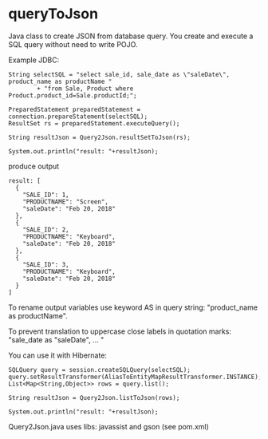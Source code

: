 # queryToJson

Java class to create JSON from database query.
You create and execute a SQL query without need to write POJO.

Example JDBC:


	String selectSQL = "select sale_id, sale_date as \"saleDate\", product_name as productName "
			+ "from Sale, Product where Product.product_id=Sale.productId;";

	PreparedStatement preparedStatement = connection.prepareStatement(selectSQL);
	ResultSet rs = preparedStatement.executeQuery();

	String resultJson = Query2Json.resultSetToJson(rs);
	
	System.out.println("result: "+resultJson);



produce output

	result: [
	  {
	    "SALE_ID": 1,
	    "PRODUCTNAME": "Screen",
	    "saleDate": "Feb 20, 2018"
	  },
	  {
	    "SALE_ID": 2,
	    "PRODUCTNAME": "Keyboard",
	    "saleDate": "Feb 20, 2018"
	  },
	  {
	    "SALE_ID": 3,
	    "PRODUCTNAME": "Keyboard",
	    "saleDate": "Feb 20, 2018"
	  }
	]



To rename output variables use keyword AS in query string: "product_name as productName".

To prevent translation to uppercase close labels in quotation marks: "sale_date as \"saleDate\", ...   "


You can use it with Hibernate:


	SQLQuery query = session.createSQLQuery(selectSQL);
	query.setResultTransformer(AliasToEntityMapResultTransformer.INSTANCE);
	List<Map<String,Object>> rows = query.list();

	String resultJson = Query2Json.listToJson(rows);
	
	System.out.println("result: "+resultJson);





Query2Json.java uses libs: javassist and gson (see pom.xml)
